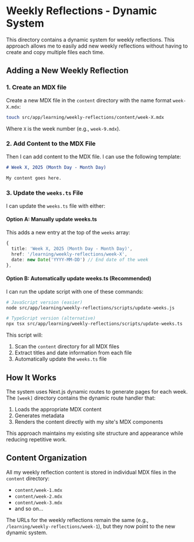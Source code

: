 # Weekly Reflections - Dynamic System

This directory contains a dynamic system for weekly reflections. This approach allows me to easily add new weekly reflections without having to create and copy multiple files each time.

## Adding a New Weekly Reflection

### 1. Create an MDX file

Create a new MDX file in the `content` directory with the name format `week-X.mdx`:

```bash
touch src/app/learning/weekly-reflections/content/week-X.mdx
```

Where `X` is the week number (e.g., `week-9.mdx`).

### 2. Add Content to the MDX File

Then I can add content to the MDX file. I can use the following template:

```md
# Week X, 2025 (Month Day - Month Day)

My content goes here.
```

### 3. Update the `weeks.ts` File

I can update the `weeks.ts` file with either:

#### Option A: Manually update weeks.ts

This adds a new entry at the top of the `weeks` array:

```typescript
{
  title: 'Week X, 2025 (Month Day - Month Day)',
  href: '/learning/weekly-reflections/week-X',
  date: new Date('YYYY-MM-DD') // End date of the week
},
```

#### Option B: Automatically update weeks.ts (Recommended)

I can run the update script with one of these commands:

```bash
# JavaScript version (easier)
node src/app/learning/weekly-reflections/scripts/update-weeks.js

# TypeScript version (alternative)
npx tsx src/app/learning/weekly-reflections/scripts/update-weeks.ts
```

This script will:
1. Scan the `content` directory for all MDX files
2. Extract titles and date information from each file
3. Automatically update the `weeks.ts` file

## How It Works

The system uses Next.js dynamic routes to generate pages for each week. The `[week]` directory contains the dynamic route handler that:

1. Loads the appropriate MDX content
2. Generates metadata
3. Renders the content directly with my site's MDX components

This approach maintains my existing site structure and appearance while reducing repetitive work.

## Content Organization

All my weekly reflection content is stored in individual MDX files in the `content` directory:

- `content/week-1.mdx`
- `content/week-2.mdx`
- `content/week-3.mdx`
- and so on...

The URLs for the weekly reflections remain the same (e.g., `/learning/weekly-reflections/week-1`), but they now point to the new dynamic system.
